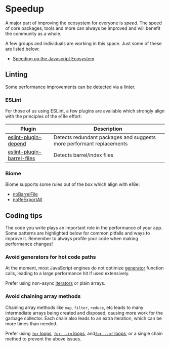 # Speedup

A major part of improving the ecosystem for everyone is _speed_. The speed of core packages, tools and more can always be improved and will benefit the community as a whole.

A few groups and individuals are working in this space. Just some of these are listed below:

- [Speeding up the Javascript Ecosystem](https://marvinh.dev/blog/speeding-up-javascript-ecosystem)

## Linting

Some performance improvements can be detected via a linter.

### ESLint

For those of us using ESLint, a few plugins are available which strongly align with the principles of the e18e effort:

| Plugin | Description |
| -- | -- |
| [eslint-plugin-depend](https://github.com/es-tooling/eslint-plugin-depend) | Detects redundant packages and suggests more performant replacements |
| [eslint-plugin-barrel-files](https://github.com/thepassle/eslint-plugin-barrel-files) | Detects barrel/index files |

### Biome

Biome supports some rules out of the box which align with e18e:

- [noBarrelFile](https://biomejs.dev/linter/rules/no-barrel-file/)
- [noReExportAll](https://biomejs.dev/linter/rules/no-re-export-all/)

## Coding tips

The code you write plays an important role in the performance of your app. Some patterns are highlighted below for common pitfalls and ways to improve it. Remember to always profile your code when making performance changes!

<!-- Headers below are sorted alphabetically -->
<!-- TODO: Add inline benchmark comparison playground -->

### Avoid generators for hot code paths

At the moment, most JavaScript engines do not optimize [generator](https://developer.mozilla.org/en-US/docs/Web/JavaScript/Reference/Global_Objects/Generator) function calls, leading to a large performance hit if used extensively.

Prefer using non-async [iterators](https://developer.mozilla.org/en-US/docs/Web/JavaScript/Reference/Global_Objects/Iterator) or plain arrays.

### Avoid chaining array methods

Chaining array methods like `map`, `filter`, `reduce`, etc leads to many intermediate arrays being created and disposed, causing more work for the garbage collector. Each chain also leads to an extra iteration, which can be more times than needed.

Prefer using [`for` loops](https://developer.mozilla.org/en-US/docs/Web/JavaScript/Reference/Statements/for), [`for...in` loops](https://developer.mozilla.org/en-US/docs/Web/JavaScript/Reference/Statements/for...in), and[`for...of` loops](https://developer.mozilla.org/en-US/docs/Web/JavaScript/Reference/Statements/for...of), or a single chain method to prevent the above issues.
